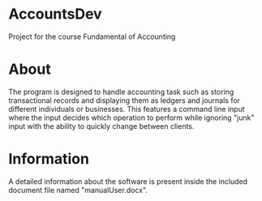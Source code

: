 # AccountsDev
Project for the course Fundamental of Accounting

# About
The program is designed to handle accounting task such as storing transactional records and displaying them as ledgers and journals for different individuals or businesses. This features a command line input where the input decides which operation to perform while ignoring "junk" input with the ability to quickly change between clients.

# Information
A detailed information about the software is present inside the included document file named "manualUser.docx".
